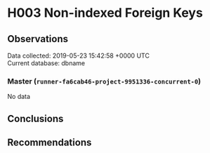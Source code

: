# H003 Non-indexed Foreign Keys #

## Observations ##
Data collected: 2019-05-23 15:42:58 +0000 UTC  
Current database: dbname  

### Master (`runner-fa6cab46-project-9951336-concurrent-0`) ###


No data


## Conclusions ##


## Recommendations ##

